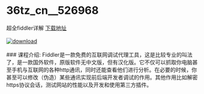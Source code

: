 # 36tz_cn__526968
超全fiddler详解
[下载地址](http://www.36tz.cn/article/526968 "下载地址")
<br/></br>[![download](http://36tz.cn/muke_img/2019_09_1-16-300x165.png "下载地址")](http://www.36tz.cn/article/526968 "下载地址")
<br/></br>### 课程介绍:
Fiddler是一款免费的互联网调试代理工具，这是比较专业的叫法了，是一款国外软件，原版软件无中文版，但有汉化版。它不仅可以抓取你电脑甚至手机与互联网的各种http通讯，同时还能查看他们进行分析。在必要的时候，你甚至可以修改（伪造）某些通讯实现前后端开发者调试的作用。其他作用比如解密https协议会话，测试网站的性能以及开发和使用第三方插件。


 
